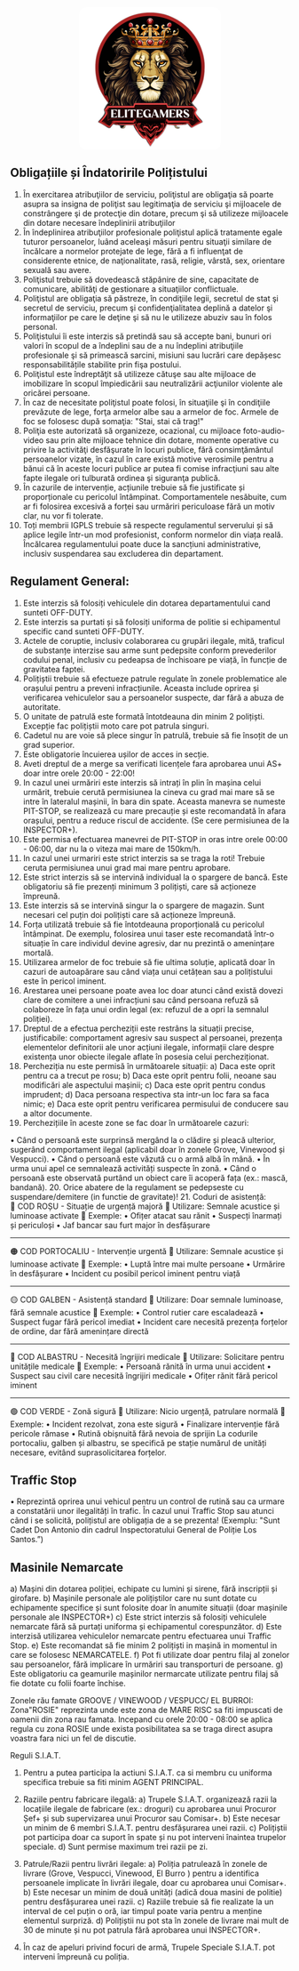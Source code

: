 <img src="../public/elitegamers.png" alt="pozaRegulament" width="256" height="256" style="display: block; margin: 0px auto; border-radius: 1%; border-radius: 5%;">

## Obligațiile și Îndatoririle Polițistului
1.	În exercitarea atribuţiilor de serviciu, poliţistul are obligaţia să poarte asupra sa insigna de poliţist sau legitimaţia de serviciu şi mijloacele de constrângere şi de protecţie din dotare, precum şi să utilizeze mijloacele din dotare necesare îndeplinirii atribuţiilor
2.	În îndeplinirea atribuţiilor profesionale poliţistul aplică tratamente egale tuturor persoanelor, luând aceleaşi măsuri pentru situaţii similare de încălcare a normelor protejate de lege, fără a fi influenţat de considerente etnice, de naţionalitate, rasă, religie, vârstă, sex, orientare sexuală sau avere.
3.	Poliţistul trebuie să dovedească stăpânire de sine, capacitate de comunicare, abilităţi de gestionare a situaţiilor conflictuale.
4.	Poliţistul are obligaţia să păstreze, în condiţiile legii, secretul de stat şi secretul de serviciu, precum şi confidenţialitatea deplină a datelor şi informaţiilor pe care le deţine şi să nu le utilizeze abuziv sau în folos personal.
5.	Poliţistului îi este interzis să pretindă sau să accepte bani, bunuri ori valori în scopul de a îndeplini sau de a nu îndeplini atribuţiile profesionale şi să primească sarcini, misiuni sau lucrări care depășesc responsabilitățile stabilite prin fişa postului.
6.	Poliţistul este îndreptăţit să utilizeze cătuşe sau alte mijloace de imobilizare în scopul împiedicării sau neutralizării acţiunilor violente ale oricărei persoane.
7.	În caz de necesitate poliţistul poate folosi, în situaţiile şi în condiţiile prevăzute de lege, forţa armelor albe sau a armelor de foc. Armele de foc se folosesc după somaţia: "Stai, stai că trag!"
8.	 Poliţia este autorizată să organizeze, ocazional, cu mijloace foto-audio-video sau prin alte mijloace tehnice din dotare, momente operative cu privire la activităţi desfăşurate în locuri publice, fără consimţământul persoanelor vizate, în cazul în care există motive verosimile pentru a bănui că în aceste locuri publice ar putea fi comise infracţiuni sau alte fapte ilegale ori tulburată ordinea şi siguranţa publică.
9.	În cazurile de intervenție, acțiunile trebuie să fie justificate și proporționale cu pericolul întâmpinat. Comportamentele nesăbuite, cum ar fi folosirea excesivă a forței sau urmăriri periculoase fără un motiv clar, nu vor fi tolerate.
10.	Toți membrii IGPLS trebuie să respecte regulamentul serverului și să aplice legile într-un mod profesionist, conform normelor din viața reală. Încălcarea regulamentului poate duce la sancțiuni administrative, inclusiv suspendarea sau excluderea din departament.

## Regulament General: 
1.	Este interzis să folosiți vehiculele din dotarea departamentului cand sunteti OFF-DUTY.
2.	Este interzis sa purtati și să folosiți uniforma de politie si echipamentul specific cand sunteti OFF-DUTY.
3.	Actele de coruptie, inclusiv colaborarea cu grupări ilegale, mită, traficul de substanțe interzise sau arme sunt pedepsite conform prevederilor codului penal, inclusiv cu pedeapsa de închisoare pe viață, în funcție de gravitatea faptei.
4.	Polițiștii trebuie să efectueze patrule regulate în zonele problematice ale orașului pentru a preveni infracțiunile. Aceasta include oprirea și verificarea vehiculelor sau a persoanelor suspecte, dar fără a abuza de autoritate.
5.	O unitate de patrulă este formată întotdeauna din minim 2 polițiști. Excepție fac polițiștii moto care pot patrula singuri.
6.	Cadetul nu are voie să plece singur în patrulă, trebuie să fie însoțit de un grad superior.
7.	Este obligatorie încuierea ușilor de acces in secție.
8.	Aveti dreptul de a merge sa verificati licențele fara aprobarea unui AS+ doar intre orele 20:00 - 22:00!
9.	In cazul unei urmăriri este interzis să intrați în plin în mașina celui urmărit, trebuie cerută permisiunea la cineva cu grad mai mare să se intre în lateralul mașinii, în bara din spate. Aceasta manevra se numeste PIT-STOP, se realizează cu mare precauție și este recomandată în afara orașului, pentru a reduce riscul de accidente. (Se cere permisiunea de la INSPECTOR+).
10.	Este permisa efectuarea manevrei de PIT-STOP in oras intre orele 00:00 - 06:00, dar nu la o viteza mai mare de 150km/h.
11.	In cazul unei urmariri este strict interzis sa se traga la roti! Trebuie ceruta permisiunea unui grad mai mare pentru aprobare.
12.	Este strict interzis să se intervină individual la o spargere de bancă. Este obligatoriu să fie prezenți minimum 3 polițiști, care să acționeze împreună.
13.	Este interzis să se intervină singur la o spargere de magazin. Sunt necesari cel puțin doi polițiști care să acționeze împreună.
14.	Forța utilizată trebuie să fie întotdeauna proporțională cu pericolul întâmpinat. De exemplu, folosirea unui taser este recomandată într-o situație în care individul devine agresiv, dar nu prezintă o amenințare mortală.
15.	Utilizarea armelor de foc trebuie să fie ultima soluție, aplicată doar în cazuri de autoapărare sau când viața unui cetățean sau a polițistului este în pericol iminent.
16.	Arestarea unei persoane poate avea loc doar atunci când există dovezi clare de comitere a unei infracțiuni sau când persoana refuză să colaboreze în fața unui ordin legal (ex: refuzul de a opri la semnalul poliției).
17.	Dreptul de a efectua percheziții este restrâns la situații precise, justificabile: comportament agresiv sau suspect al persoanei, prezența elementelor definitorii ale unor acțiuni ilegale, informații clare despre existența unor obiecte ilegale aflate în posesia celui percheziționat. 
18.	Percheziția nu este permisă în următoarele situații:
 a)	Daca este oprit pentru ca a trecut pe rosu;
 b)	Daca este oprit pentru folii, neoane sau modificări ale aspectului mașinii;
 c)	Daca este oprit pentru condus imprudent;
 d)	Daca persoana respectiva sta intr-un loc fara sa faca nimic;
 e)	Daca este oprit pentru verificarea permisului de conducere sau a altor documente.
19.	Perchezițiile în aceste zone se  fac doar în următoarele cazuri:

 •	Când o persoană este surprinsă mergând la o clădire și pleacă ulterior, sugerând comportament ilegal (aplicabil doar în zonele Grove, Vinewood și Vespucci).
 •	Când o persoană este văzută cu o armă albă în mână.
 •	În urma unui apel ce semnalează activități suspecte în zonă.
 •	Când o persoană este observată purtând un obiect care îi acoperă fața (ex.: mască, bandană).
20. Orice abatere de la regulament se pedepseste cu suspendare/demitere (in functie de gravitate)!
21. Coduri de asistență:  
🔴 COD ROȘU - Situație de urgență majoră
 🔹 Utilizare: Semnale acustice și luminoase activate
 🔹 Exemple:
 •	Ofițer atacat sau rănit
 •	Suspecți înarmați și periculoși
 •	Jaf bancar sau furt major în desfășurare
________________________________________
🟠 COD PORTOCALIU - Intervenție urgentă
 🔹 Utilizare: Semnale acustice și luminoase activate
 🔹 Exemple:
 •	Luptă între mai multe persoane
 •	Urmărire în desfășurare
 •	Incident cu posibil pericol iminent pentru viață
________________________________________
🟡 COD GALBEN - Asistență standard
 🔹 Utilizare: Doar semnale luminoase, fără semnale acustice
 🔹 Exemple:
 •	Control rutier care escaladează
 •	Suspect fugar fără pericol imediat
 •	Incident care necesită prezența forțelor de ordine, dar fără amenințare directă
________________________________________
🔵 COD ALBASTRU - Necesită îngrijiri medicale
 🔹 Utilizare: Solicitare pentru unitățile medicale
 🔹 Exemple:
 •	Persoană rănită în urma unui accident
 •	Suspect sau civil care necesită îngrijiri medicale
 •	Ofițer rănit fără pericol iminent
________________________________________
🟢 COD VERDE - Zonă sigură
 🔹 Utilizare: Nicio urgență, patrulare normală
 🔹 Exemple:
 •	Incident rezolvat, zona este sigură
 •	Finalizare intervenție fără pericole rămase
 •	Rutină obișnuită fără nevoia de sprijin
La codurile portocaliu, galben și albastru, se specifică pe stație numărul de unități necesare, evitând suprasolicitarea forțelor.

## Traffic Stop
 •	Reprezintă oprirea unui vehicul pentru un control de rutină sau ca urmare a constatării unor ilegalități în trafic.
 În cazul unui Traffic Stop sau atunci când i se solicită, polițistul are obligația de a se prezenta! (Exemplu: "Sunt Cadet Don Antonio din cadrul Inspectoratului General de Poliție Los Santos.”)
## Masinile Nemarcate
 a)	Mașini din dotarea poliției, echipate cu lumini și sirene, fără inscripții și girofare.
 b)	Mașinile personale ale polițiștilor care nu sunt dotate cu echipamente specifice și sunt folosite doar în anumite situații (doar mașinile personale ale INSPECTOR+)
 c)	Este strict interzis să folosiți vehiculele nemarcate fără să purtați uniforma și echipamentul corespunzător.
 d)	Este interzisă utilizarea vehiculelor nemarcate pentru efectuarea unui Traffic Stop.
 e)	Este recomandat să fie minim 2 polițiști in mașină in momentul in care se folosesc NEMARCATELE. 
 f)	Pot fi utilizate doar pentru filaj al zonelor sau persoanelor, fără implicare în urmăriri sau transporturi de persoane.
 g)	Este obligatoriu ca geamurile mașinilor nermarcate utilizate pentru filaj să fie dotate cu folii foarte închise.

Zonele rău famate GROOVE / VINEWOOD / VESPUCC/ EL BURROI:
Zona"ROSIE" reprezinta unde este zona de MARE RISC sa fiti impuscati de oamenii din zona rau famata.
Incepand cu orele 20:00 - 08:00 se aplica regula cu zona ROSIE unde exista posibilitatea sa se traga direct asupra voastra fara nici un fel de discutie.


Reguli S.I.A.T.

1.	Pentru a putea participa la actiuni S.I.A.T. ca si membru cu uniforma specifica trebuie sa fiti minim AGENT PRINCIPAL.

2.	Raziile pentru fabricare ilegală:
 a)	Trupele S.I.A.T. organizează razii la locațiile ilegale de fabricare (ex.: droguri) cu aprobarea unui Procuror Șef+ și sub supervizarea unui Procuror sau Comisar+.
 b)	Este necesar un minim de 6 membri S.I.A.T. pentru desfășurarea unei razii.
 c)	Polițiștii pot participa doar ca suport în spate și nu pot interveni înaintea trupelor speciale.
 d)	Sunt permise maximum trei razii pe zi.

3.	Patrule/Razii pentru livrări ilegale:
 a)	Poliția patrulează în zonele de livrare (Grove, Vespucci, Vinewood, El Burro ) pentru a identifica persoanele implicate în livrări ilegale, doar cu aprobarea unui Comisar+.
 b)	Este necesar un minim de două unități (adică doua masini de politie) pentru desfășurarea unei razii. 
 c)	Raziile trebuie să fie realizate la un interval de cel puțin o oră, iar timpul poate varia pentru a menține elementul surpriză.
 d)	Polițiștii nu pot sta în zonele de livrare mai mult de 30 de minute și nu pot patrula fără aprobarea unui INSPECTOR+.
4. În caz de apeluri privind focuri de armă, Trupele Speciale S.I.A.T. pot interveni împreună cu poliția.
